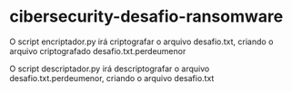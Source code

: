 
# cibersecurity-desafio-ransomware

O script encriptador.py irá criptografar o arquivo desafio.txt, criando o arquivo criptografado desafio.txt.perdeumenor

O script descriptador.py irá descriptografar o arquivo desafio.txt.perdeumenor, criando o arquivo desafio.txt

